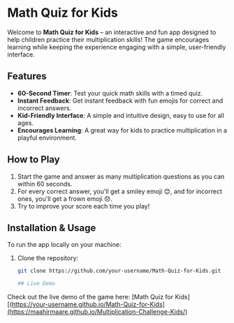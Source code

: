 # Math Quiz for Kids

Welcome to **Math Quiz for Kids** – an interactive and fun app designed to help children practice their multiplication skills! The game encourages learning while keeping the experience engaging with a simple, user-friendly interface.

## Features

- **60-Second Timer**: Test your quick math skills with a timed quiz.
- **Instant Feedback**: Get instant feedback with fun emojis for correct and incorrect answers.
- **Kid-Friendly Interface**: A simple and intuitive design, easy to use for all ages.
- **Encourages Learning**: A great way for kids to practice multiplication in a playful environment.

## How to Play

1. Start the game and answer as many multiplication questions as you can within 60 seconds.
2. For every correct answer, you'll get a smiley emoji 😊, and for incorrect ones, you'll get a frown emoji 😞.
3. Try to improve your score each time you play!

## Installation & Usage

To run the app locally on your machine:

1. Clone the repository:
   ```bash
   git clone https://github.com/your-username/Math-Quiz-for-Kids.git

   ## Live Demo

Check out the live demo of the game here: [Math Quiz for Kids][(https://your-username.github.io/Math-Quiz-for-Kids](https://maahirmaare.github.io/Multiplication-Challenge-Kids/)

